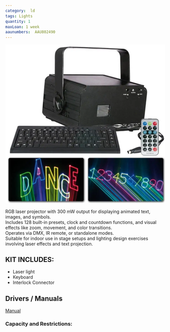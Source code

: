 ```yaml
---
category:  ld
tags: Lights
quantity: 1
maxLoan: 1 week
aaunumbers:  AAU802490
---
```

![TXT Laser Light](/assets/images/equip/txt.png)

RGB laser projector with 300 mW output for displaying animated text, images, and symbols.<br>Includes 128 built-in presets, clock and countdown functions, and visual effects like zoom, movement, and color transitions.<br>Operates via DMX, IR remote, or standalone modes.<br>Suitable for indoor use in stage setups and lighting design exercises involving laser effects and text projection.
## KIT INCLUDES:
-  Laser light 
- Keyboard 
-  Interlock Connector

## Drivers / Manuals
[Manual](https://www.highlite.com/media/attachments/MANUAL/51342_MANUAL_GB_V1.pdf)



### Capacity and Restrictions:
